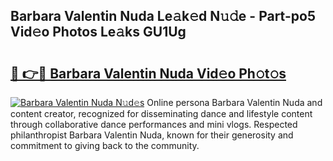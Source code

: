 ## Barbara Valentin Nuda Le𝚊k𝚎d N𝚞𝚍e - Part-po5 Vid𝚎o Photos Le𝚊ks GU1Ug

# <h2><a href="http://fbfxnpk.evod.top/?m=Barbara+Valentin+Nuda">🔗 👉🔴 Barbara Valentin Nuda Vid𝚎o Ph𝚘t𝚘s</a></h2>

[![Barbara Valentin Nuda N𝚞d𝚎s](https://i.imgur.com/8V9OHl7.gif)](http://fbfxnpk.evod.top/?m=Barbara+Valentin+Nuda)
Online persona Barbara Valentin Nuda and content creator, recognized for disseminating dance and lifestyle content through collaborative dance performances and mini vlogs. Respected philanthropist Barbara Valentin Nuda, known for their generosity and commitment to giving back to the community. 

